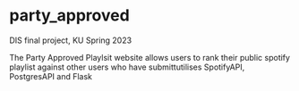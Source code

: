 # party_approved
DIS final project, KU Spring 2023

The Party Approved Playlsit website allows users to rank their public spotify playlist against other users who have submittutilises SpotifyAPI, PostgresAPI and Flask